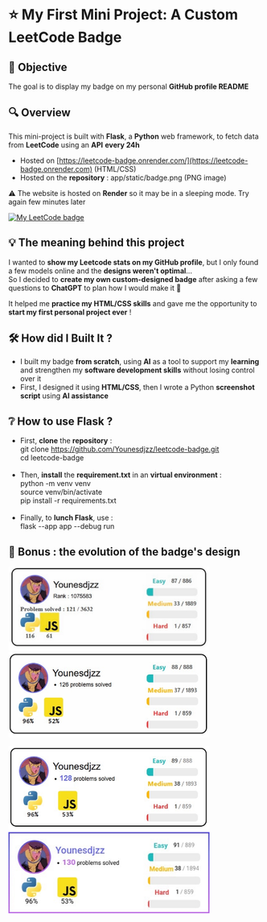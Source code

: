 # ⭐ My First Mini Project: **A Custom LeetCode Badge**

## 🎯 Objective
The goal is to display my badge on my personal **GitHub profile README**

## 🔍 Overview
This mini-project is built with **Flask**, a **Python** web framework, to fetch data from **LeetCode** using an **API** **every 24h**
- Hosted on [https://leetcode-badge.onrender.com/](https://leetcode-badge.onrender.com) (HTML/CSS)
- Hosted on the **repository** : app/static/badge.png (PNG image)

⚠️ The website is hosted on **Render** so it may be in a sleeping mode. Try again few minutes later
  
[![My LeetCode badge](https://raw.githubusercontent.com/Younesdjzz/leetcode-badge/main/app/static/badge.png)](https://leetcode.com/u/Younesdjzz/)

## 💡 The meaning behind this project
I wanted to **show my Leetcode stats on my GitHub profile**, but I only found a few models online and the **designs weren't optimal**... <br>
So I decided to **create my own custom-designed badge** after asking a few questions to **ChatGPT** to plan how I would make it 🤔 

It helped me **practice my HTML/CSS skills** and gave me the opportunity to **start my first personal project ever** ! 

## 🛠️ How did I Built It ?
- I built my badge **from scratch**, using **AI** as a tool to support my **learning** and strengthen my **software development skills** without losing control over it
- First, I designed it using **HTML/CSS**, then I wrote a Python **screenshot script** using **AI assistance**

## ❔ How to use Flask ?
- First, **clone** the **repository** : <br>
git clone https://github.com/Younesdjzz/leetcode-badge.git <br>
cd leetcode-badge <br><br>
- Then, **install** the **requirement.txt** in an **virtual environment** : <br>
python -m venv venv <br>
source venv/bin/activate <br>
pip install -r requirements.txt <br><br>
- Finally, to **lunch Flask**, use : <br>
flask --app app --debug run

## 🎁 Bonus : the evolution of the badge's design

 <img src="archive/leetcode-badge-v1.png" width="400">  <img src="archive/leetcode-badge-v2.png" width="400"> 

 <img src="archive/leetcode-badge-v3.png" width="400">  <img src="archive/leetcode-badge-v4.png" width="400"> 
